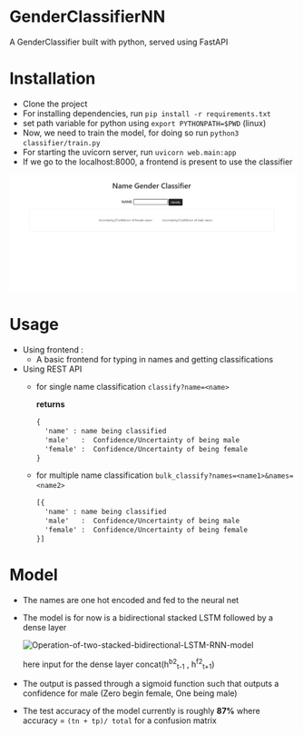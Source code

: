 # GenderClassifierNN
A GenderClassifier built with python, served using FastAPI 

# Installation 
- Clone the project
- For installing dependencies, run ```pip install -r requirements.txt```
- set path variable for python using ```export PYTHONPATH=$PWD``` (linux)
- Now, we need to train the model, for doing so run ```python3 classifier/train.py```
- For starting the uvicorn server, run ```uvicorn web.main:app```
- If we go to the localhost:8000, a frontend is present to use the classifier

![picture alt](img.png)

# Usage
- Using frontend : 
  - A basic frontend for typing in names and getting classifications
- Using REST API 
  - for single name classification ```classify?name=<name>```

    **returns**
    ```
    {
      'name' : name being classified 
      'male'   :  Confidence/Uncertainty of being male
      'female' :  Confidence/Uncertainty of being female 
    }
    ```
  - for multiple name classification ```bulk_classify?names=<name1>&names=<name2>```
    ```
    [{
      'name' : name being classified 
      'male'   :  Confidence/Uncertainty of being male
      'female' :  Confidence/Uncertainty of being female 
    }]
    ```


# Model 

- The names are one hot encoded and fed to the neural net 
- The model is for now is a bidirectional stacked LSTM followed by a dense layer 
 
   ![Operation-of-two-stacked-bidirectional-LSTM-RNN-model](https://user-images.githubusercontent.com/35295049/120662870-1ffa1e00-c4a7-11eb-8247-48e0fc2819f5.png)
  
  
  here input for the dense layer concat(h<sup>b2</sup><sub>t-1</sub> , h<sup>f2</sup><sub>t+1</sub>)
- The output is passed through a sigmoid function such that outputs a confidence for male (Zero begin female, One being male)
- The test accuracy of the model currently is roughly **87%** where accuracy = ``` (tn + tp)/ total ``` for a confusion matrix 
